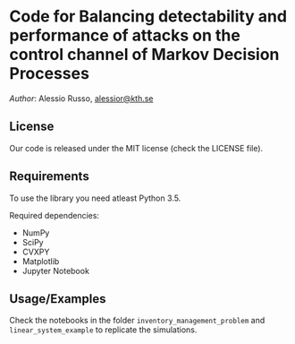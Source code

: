# Code for Balancing detectability and performance of attacks on the control channel of Markov Decision Processes

_Author_: Alessio Russo, alessior@kth.se

## License
Our code is released under the MIT license (check the LICENSE file).

## Requirements
To use the library you need atleast Python 3.5.

Required dependencies:
- NumPy
- SciPy
- CVXPY
- Matplotlib
- Jupyter Notebook

## Usage/Examples
Check the notebooks in the folder ```inventory_management_problem``` and ```linear_system_example``` to replicate the simulations.

